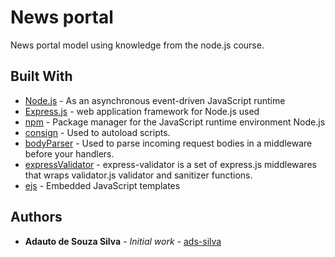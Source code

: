 # News portal

News portal model using knowledge from the node.js course.

## Built With

* [Node.js](https://nodejs.org/en/) - As an asynchronous event-driven JavaScript runtime
* [Express.js](https://expressjs.com/pt-br/) - web application framework for Node.js used
* [npm](https://www.npmjs.com/) - Package manager for the JavaScript runtime environment Node.js
* [consign](https://www.npmjs.com/package/consign) - Used to autoload scripts.
* [bodyParser](https://www.npmjs.com/package/body-parser) - Used to parse incoming request bodies in a middleware before your handlers.
* [expressValidator](https://express-validator.github.io/docs/) - express-validator is a set of express.js middlewares that wraps validator.js validator and sanitizer functions.
* [ejs](https://www.npmjs.com/package/ejs) - Embedded JavaScript templates

## Authors

* **Adauto de Souza Silva** - *Initial work* - [ads-silva](https://github.com/ads-silva)
